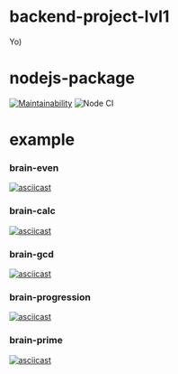 # backend-project-lvl1
Yo)
# nodejs-package
[![Maintainability](https://api.codeclimate.com/v1/badges/a99a88d28ad37a79dbf6/maintainability)](https://codeclimate.com/github/codeclimate/codeclimate/maintainability)
![Node CI](https://github.com/Kwel-u/backend-project-lvl1/workflows/Node%20CI/badge.svg)

# example
### brain-even
[![asciicast](https://asciinema.org/a/pOcoht7c6JHIDT5G5SjQpYZFI.svg)](https://asciinema.org/a/pOcoht7c6JHIDT5G5SjQpYZFI)
### brain-calc
[![asciicast](https://asciinema.org/a/6Ahf5pDn6NVOw3gz21jBDKaMH.svg)](https://asciinema.org/a/6Ahf5pDn6NVOw3gz21jBDKaMH)
### brain-gcd
[![asciicast](https://asciinema.org/a/o7HA1jXioz6r1KpqEIIPv3EQf.svg)](https://asciinema.org/a/o7HA1jXioz6r1KpqEIIPv3EQf)
### brain-progression
[![asciicast](https://asciinema.org/a/B4qcg0F9c9A88NUZ4SKO1Gsxd.svg)](https://asciinema.org/a/B4qcg0F9c9A88NUZ4SKO1Gsxd)
### brain-prime
[![asciicast](https://asciinema.org/a/BtnW0DkgMcqhfnFU1HlK5UMTt.svg)](https://asciinema.org/a/BtnW0DkgMcqhfnFU1HlK5UMTt)
